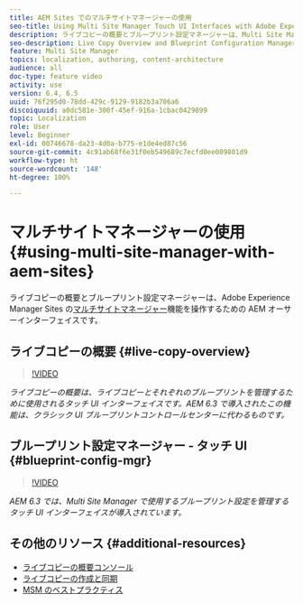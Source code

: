 ```yaml
---
title: AEM Sites でのマルチサイトマネージャーの使用
seo-title: Using Multi Site Manager Touch UI Interfaces with Adobe Experience Manager
description: ライブコピーの概要とブループリント設定マネージャーは、Multi Site Manager を操作するためのタッチ UI 対応インターフェイスです。
seo-description: Live Copy Overview and Blueprint Configuration Manager are Touch UI Enabled interfaces for working with Multi Site Manager with Adobe Experience Manager.
feature: Multi Site Manager
topics: localization, authoring, content-architecture
audience: all
doc-type: feature video
activity: use
version: 6.4, 6.5
uuid: 76f295d0-78dd-429c-9129-9182b3a706a6
discoiquuid: a0dc581e-300f-45ef-916a-1cbac0429899
topic: Localization
role: User
level: Beginner
exl-id: 00746678-da23-4d0a-b775-e1de4ed87c56
source-git-commit: 4c91ab68f6e31f0eb549689c7ecfd0ee009801d9
workflow-type: ht
source-wordcount: '148'
ht-degree: 100%

---
```


# マルチサイトマネージャーの使用 {#using-multi-site-manager-with-aem-sites}

ライブコピーの概要とブループリント設定マネージャーは、Adobe Experience Manager Sites の[マルチサイトマネージャー](https://experienceleague.adobe.com/docs/experience-manager-cloud-service/content/sites/administering/reusing-content/msm-and-translation.html?lang=ja)機能を操作するための AEM オーサーインターフェイスです。

## ライブコピーの概要 {#live-copy-overview}

>[!VIDEO](https://video.tv.adobe.com/v/17054?quality=12&learn=on)

*ライブコピーの概要は、ライブコピーとそれぞれのブループリントを管理するために使用されるタッチ UI インターフェイスです。AEM 6.3 で導入されたこの機能は、クラシック UI ブループリントコントロールセンターに代わるものです。*

## ブループリント設定マネージャー - タッチ UI {#blueprint-config-mgr}

>[!VIDEO](https://video.tv.adobe.com/v/17056?quality=12&learn=on)

*AEM 6.3 では、Multi Site Manager で使用するブループリント設定を管理するタッチ UI インターフェイスが導入されています。*

## その他のリソース {#additional-resources}

* [ライブコピーの概要コンソール](https://helpx.adobe.com/jp/experience-manager/6-5/sites/administering/using/msm-livecopy-overview.html)
* [ライブコピーの作成と同期](https://helpx.adobe.com/jp/experience-manager/6-5/sites/administering/using/msm-livecopy.html)
* [MSM のベストプラクティス](https://helpx.adobe.com/jp/experience-manager/6-5/sites/administering/using/msm-best-practices.html)
